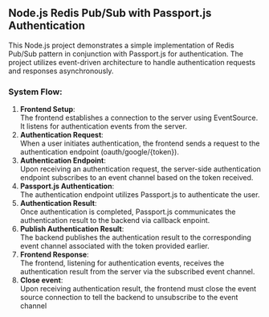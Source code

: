 ## Node.js Redis Pub/Sub with Passport.js Authentication

This Node.js project demonstrates a simple implementation of Redis Pub/Sub pattern in conjunction with Passport.js for authentication. The project utilizes event-driven architecture to handle authentication requests and responses asynchronously.

### System Flow:

1. **Frontend Setup**:\
The frontend establishes a connection to the server using EventSource.
It listens for authentication events from the server.
2. **Authentication Request**:\
When a user initiates authentication, the frontend sends a request to the authentication endpoint (oauth/google/{token}).
3. **Authentication Endpoint**:\
Upon receiving an authentication request, the server-side authentication endpoint subscribes to an event channel based on the token received.
4. **Passport.js Authentication**:\
The authentication endpoint utilizes Passport.js to authenticate the user.
5. **Authentication Result**:\
Once authentication is completed, Passport.js communicates the authentication result to the backend via callback enpoint.
6. **Publish Authentication Result**:\
The backend publishes the authentication result to the corresponding event channel associated with the token provided earlier.
7. **Frontend Response**:\
The frontend, listening for authentication events, receives the authentication result from the server via the subscribed event channel.
8. **Close event**:\
Upon receiving authentication result, the frontend must close the event source connection to tell the backend to unsubscribe to the event channel